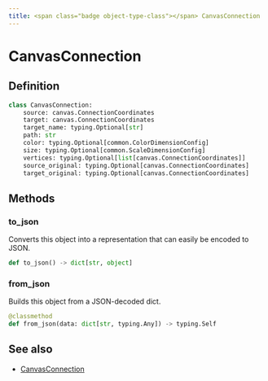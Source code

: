 ```yaml
---
title: <span class="badge object-type-class"></span> CanvasConnection
---
```

# <span class="badge object-type-class"></span> CanvasConnection

## Definition

```python
class CanvasConnection:
    source: canvas.ConnectionCoordinates
    target: canvas.ConnectionCoordinates
    target_name: typing.Optional[str]
    path: str
    color: typing.Optional[common.ColorDimensionConfig]
    size: typing.Optional[common.ScaleDimensionConfig]
    vertices: typing.Optional[list[canvas.ConnectionCoordinates]]
    source_original: typing.Optional[canvas.ConnectionCoordinates]
    target_original: typing.Optional[canvas.ConnectionCoordinates]
```
## Methods

### <span class="badge object-method"></span> to_json

Converts this object into a representation that can easily be encoded to JSON.

```python
def to_json() -> dict[str, object]
```

### <span class="badge object-method"></span> from_json

Builds this object from a JSON-decoded dict.

```python
@classmethod
def from_json(data: dict[str, typing.Any]) -> typing.Self
```

## See also

 * <span class="badge builder"></span> [CanvasConnection](./builder-CanvasConnection.md)
